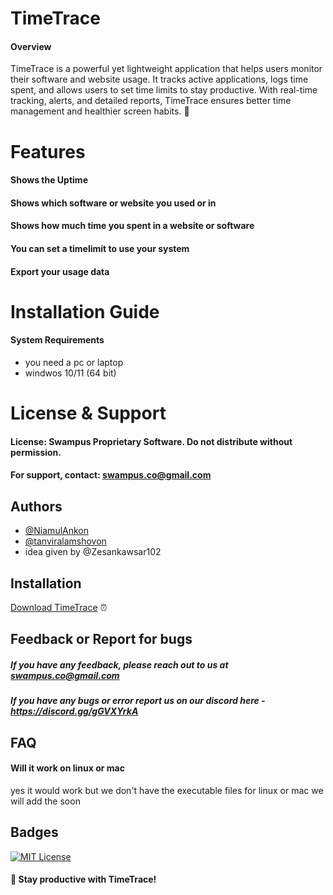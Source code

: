 
# TimeTrace

#### Overview
TimeTrace is a powerful yet lightweight application that helps users monitor their software and website usage. It tracks active applications, logs time spent, and allows users to set time limits to stay productive. With real-time tracking, alerts, and detailed reports, TimeTrace ensures better time management and healthier screen habits. 🚀


# Features
#### Shows the Uptime
#### Shows which software or website you used or in
#### Shows how much time you spent in a website or software
#### You can set a timelimit to use your system
#### Export your usage data



# Installation Guide

#### System Requirements
- you need a pc or laptop
- windwos 10/11 (64 bit)

# License & Support
#### License: Swampus Proprietary Software. Do not distribute without permission.
#### For support, contact: swampus.co@gmail.com





## Authors

- [@NiamulAnkon](https://github.com/NiamulAnkon)
- [@tanviralamshovon](https://github.com/tanviralamshovon)
- idea given by @Zesankawsar102


## Installation

[Download TimeTrace](https://github.com/swampus-en/TimeTrace/releases/tag/v1.0) ⏰
## Feedback or Report for bugs

##### If you have any feedback, please reach out to us at swampus.co@gmail.com
##### If you have any bugs or error report us on our discord here - https://discord.gg/gGVXYrkA


## FAQ

#### Will it work on linux or mac

yes it would work but we don't have the executable files for linux or mac we will add the soon


## Badges

[![MIT License](https://img.shields.io/badge/License-MIT-green.svg)](https://choosealicense.com/licenses/mit/)


#### 🚀 Stay productive with TimeTrace!
